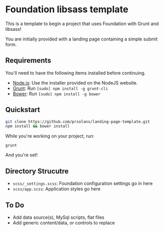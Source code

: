 # Foundation libsass template

This is a template to begin a project that uses Foundation with Grunt and libsass!

You are initially provided with a landing page containing a simple submit form.

## Requirements

You'll need to have the following items installed before continuing.

  * [Node.js](http://nodejs.org): Use the installer provided on the NodeJS website.
  * [Grunt](http://gruntjs.com/): Run `[sudo] npm install -g grunt-cli`
  * [Bower](http://bower.io): Run `[sudo] npm install -g bower`

## Quickstart

```bash
git clone https://github.com/prsolans/landing-page-template.git
npm install && bower install
```

While you're working on your project, run:

`grunt`

And you're set!

## Directory Strucutre

  * `scss/_settings.scss`: Foundation configuration settings go in here
  * `scss/app.scss`: Application styles go here

## To Do 

  * Add data source(s), MySql scripts, flat files
  * Add generic content/data, or controls to replace